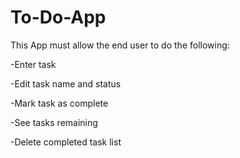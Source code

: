 # To-Do-App
This App must  allow the end user to do the following:

-Enter task

-Edit task name and status

-Mark task as complete

-See tasks remaining

-Delete completed task list
